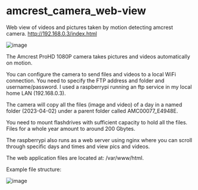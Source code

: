 # amcrest_camera_web-view
Web view of videos and pictures taken by motion detecting amcrest camera. http://192.168.0.3/index.html

  
![image](https://github.com/nerillosa/amcrest_camera_web-view/assets/4867918/d222713e-edef-43d5-84e7-437ba58a26a1)


The Amcrest ProHD 1080P camera takes pictures and videos automatically on motion.


You can configure the camera to send files and videos to a local WiFi connection. You need to specify the FTP address and folder and username/password.
I used a raspberrypi running an ftp service in my local home LAN (192.168.0.3).


The camera will copy all the files (image and video) of a day in a named folder (2023-04-02) under a parent folder called AMC00077_E4948E.


You need to mount flashdrives with sufficient capacity to hold all the files. Files for a whole year amount to around 200 Gbytes.

The raspberrypi also runs as a web server using nginx where you can scroll through specific days and times and view pics and videos.

The web application files are located at: /var/www/html.

  
Example file structure:  
  
![image](https://github.com/nerillosa/amcrest_camera_web-view/assets/4867918/6a08f2ad-7812-46e8-a556-3292819eec29)
